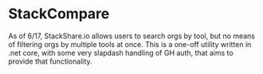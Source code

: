 # StackCompare

As of 6/17, StackShare.io allows users to search orgs by tool, but no means of filtering orgs by multiple tools at once.  This is a one-off utility written in .net core, with some very slapdash handling of GH auth, that aims to provide that functionality.
